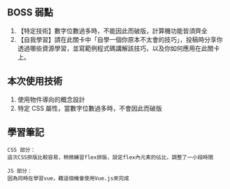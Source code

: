 BOSS 弱點
------
1. 【特定技術】數字位數過多時，不能因此而破版，計算機功能皆須齊全
2. 【自我學習】請在此關卡中「自學一個你原本不太會的技巧」，投稿時分享你透過哪些資源學習，並寫範例程式碼講解該技巧，以及你如何應用在此關卡上。

本次使用技術
------
1. 使用物件導向的概念設計
2. 特定 CSS 屬性，當數字位數過多時，不會因此而破版

學習筆記
------
```
CSS 部分：
這次CSS排版比較容易，稍微練習flex排版，設定flex內元素的佔比，調整了一小段時間
```

```
JS 部分：
因為同時在學習vue，藉這個機會使用Vue.js來完成
```
